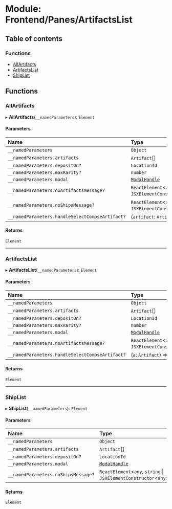 # Module: Frontend/Panes/ArtifactsList

## Table of contents

### Functions

- [AllArtifacts](Frontend_Panes_ArtifactsList.md#allartifacts)
- [ArtifactsList](Frontend_Panes_ArtifactsList.md#artifactslist)
- [ShipList](Frontend_Panes_ArtifactsList.md#shiplist)

## Functions

### AllArtifacts

▸ **AllArtifacts**(`__namedParameters`): `Element`

#### Parameters

| Name                                            | Type                                                                   |
| :---------------------------------------------- | :--------------------------------------------------------------------- |
| `__namedParameters`                             | `Object`                                                               |
| `__namedParameters.artifacts`                   | `Artifact`[]                                                           |
| `__namedParameters.depositOn?`                  | `LocationId`                                                           |
| `__namedParameters.maxRarity?`                  | `number`                                                               |
| `__namedParameters.modal`                       | [`ModalHandle`](../interfaces/Frontend_Views_ModalPane.ModalHandle.md) |
| `__namedParameters.noArtifactsMessage?`         | `ReactElement`<`any`, `string` \| `JSXElementConstructor`<`any`\>\>    |
| `__namedParameters.noShipsMessage?`             | `ReactElement`<`any`, `string` \| `JSXElementConstructor`<`any`\>\>    |
| `__namedParameters.handleSelectCompseArtifact?` | (`artifact`: `Artifact`) => `void`                                     |

#### Returns

`Element`

---

### ArtifactsList

▸ **ArtifactsList**(`__namedParameters`): `Element`

#### Parameters

| Name                                            | Type                                                                   |
| :---------------------------------------------- | :--------------------------------------------------------------------- |
| `__namedParameters`                             | `Object`                                                               |
| `__namedParameters.artifacts`                   | `Artifact`[]                                                           |
| `__namedParameters.depositOn?`                  | `LocationId`                                                           |
| `__namedParameters.maxRarity?`                  | `number`                                                               |
| `__namedParameters.modal`                       | [`ModalHandle`](../interfaces/Frontend_Views_ModalPane.ModalHandle.md) |
| `__namedParameters.noArtifactsMessage?`         | `ReactElement`<`any`, `string` \| `JSXElementConstructor`<`any`\>\>    |
| `__namedParameters.handleSelectCompseArtifact?` | (`a`: `Artifact`) => `void`                                            |

#### Returns

`Element`

---

### ShipList

▸ **ShipList**(`__namedParameters`): `Element`

#### Parameters

| Name                                | Type                                                                   |
| :---------------------------------- | :--------------------------------------------------------------------- |
| `__namedParameters`                 | `Object`                                                               |
| `__namedParameters.artifacts`       | `Artifact`[]                                                           |
| `__namedParameters.depositOn?`      | `LocationId`                                                           |
| `__namedParameters.modal`           | [`ModalHandle`](../interfaces/Frontend_Views_ModalPane.ModalHandle.md) |
| `__namedParameters.noShipsMessage?` | `ReactElement`<`any`, `string` \| `JSXElementConstructor`<`any`\>\>    |

#### Returns

`Element`
